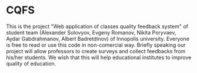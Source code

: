 # CQFS
This is the project "Web application of classes quality feedback system" of student team (Alexander Solovyov,  Evgeny Romanov, Nikita Poryvaev, Aydar Gabdrahmanov, Albert Badretdinov) of Innopolis university. Everyone is free to read or use this code in non-comercial way.
Briefly speaking our project will allow professors to create surveys and collect feedbacks from his/her students. We wish that this will help educational institutes to improve quality of education.
